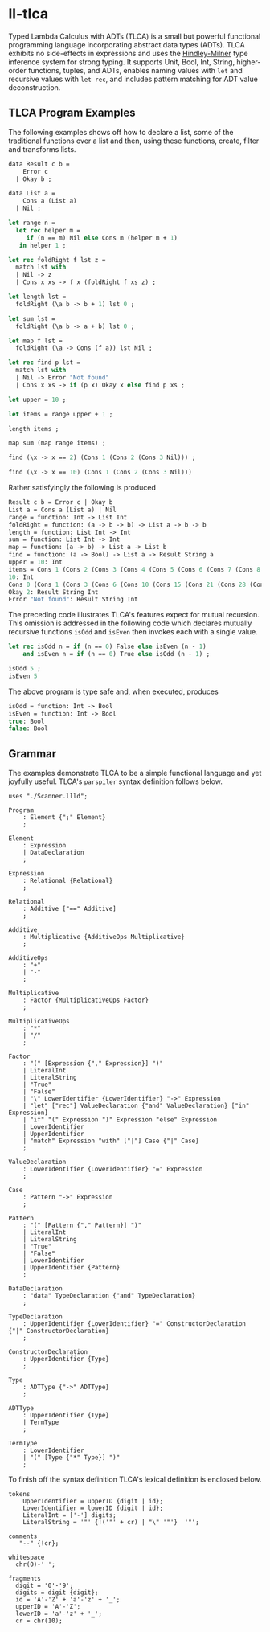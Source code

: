 # ll-tlca

Typed Lambda Calculus with ADTs (TLCA) is a small but powerful functional programming language incorporating abstract data types (ADTs). TLCA exhibits no side-effects in expressions and uses the [Hindley-Milner](https://en.wikipedia.org/wiki/Hindley–Milner_type_system) type inference system for strong typing. It supports Unit, Bool, Int, String, higher-order functions, tuples, and ADTs, enables naming values with `let` and recursive values with `let rec`, and includes pattern matching for ADT value deconstruction.

## TLCA Program Examples

The following examples shows off how to declare a list, some of the traditional functions over a list and then, using these functions, create, filter and transforms lists.

```sml
data Result c b = 
    Error c 
  | Okay b ;

data List a = 
    Cons a (List a) 
  | Nil ;

let range n = 
  let rec helper m =
     if (n == m) Nil else Cons m (helper m + 1)
   in helper 1 ;

let rec foldRight f lst z =
  match lst with
  | Nil -> z
  | Cons x xs -> f x (foldRight f xs z) ;

let length lst =
  foldRight (\a b -> b + 1) lst 0 ;

let sum lst = 
  foldRight (\a b -> a + b) lst 0 ;

let map f lst =
  foldRight (\a -> Cons (f a)) lst Nil ;

let rec find p lst =
  match lst with
  | Nil -> Error "Not found"
  | Cons x xs -> if (p x) Okay x else find p xs ;

let upper = 10 ;

let items = range upper + 1 ;

length items ;

map sum (map range items) ;

find (\x -> x == 2) (Cons 1 (Cons 2 (Cons 3 Nil))) ;

find (\x -> x == 10) (Cons 1 (Cons 2 (Cons 3 Nil)))
```

Rather satisfyingly the following is produced

```sml
Result c b = Error c | Okay b
List a = Cons a (List a) | Nil
range = function: Int -> List Int
foldRight = function: (a -> b -> b) -> List a -> b -> b
length = function: List Int -> Int
sum = function: List Int -> Int
map = function: (a -> b) -> List a -> List b
find = function: (a -> Bool) -> List a -> Result String a
upper = 10: Int
items = Cons 1 (Cons 2 (Cons 3 (Cons 4 (Cons 5 (Cons 6 (Cons 7 (Cons 8 (Cons 9 (Cons 10 Nil))))))))): List Int
10: Int
Cons 0 (Cons 1 (Cons 3 (Cons 6 (Cons 10 (Cons 15 (Cons 21 (Cons 28 (Cons 36 (Cons 45 Nil))))))))): List Int
Okay 2: Result String Int
Error "Not found": Result String Int
```

The preceding code illustrates TLCA's features expect for mutual recursion.  This omission is addressed in the following code which declares mutually recursive functions `isOdd` and `isEven` then invokes each with a single value.

```sml
let rec isOdd n = if (n == 0) False else isEven (n - 1)
    and isEven n = if (n == 0) True else isOdd (n - 1) ;

isOdd 5 ;
isEven 5
```

The above program is type safe and, when executed, produces

```sml
isOdd = function: Int -> Bool
isEven = function: Int -> Bool
true: Bool
false: Bool
```

## Grammar

The examples demonstrate TLCA to be a simple functional language and yet joyfully useful.  TLCA's `parspiler` syntax definition follows below.

```
uses "./Scanner.llld";

Program
    : Element {";" Element}
    ;

Element
    : Expression
    | DataDeclaration
    ;

Expression
    : Relational {Relational}
    ;

Relational
    : Additive ["==" Additive]
    ;

Additive
    : Multiplicative {AdditiveOps Multiplicative}
    ;

AdditiveOps
    : "+"
    | "-"
    ;

Multiplicative
    : Factor {MultiplicativeOps Factor}
    ;

MultiplicativeOps
    : "*"
    | "/"
    ;

Factor
    : "(" [Expression {"," Expression}] ")"
    | LiteralInt
    | LiteralString
    | "True"
    | "False"
    | "\" LowerIdentifier {LowerIdentifier} "->" Expression
    | "let" ["rec"] ValueDeclaration {"and" ValueDeclaration} ["in" Expression]
    | "if" "(" Expression ")" Expression "else" Expression
    | LowerIdentifier
    | UpperIdentifier
    | "match" Expression "with" ["|"] Case {"|" Case}
    ;

ValueDeclaration
    : LowerIdentifier {LowerIdentifier} "=" Expression
    ;

Case
    : Pattern "->" Expression
    ;

Pattern
    : "(" [Pattern {"," Pattern}] ")"
    | LiteralInt
    | LiteralString
    | "True"
    | "False"
    | LowerIdentifier
    | UpperIdentifier {Pattern}
    ;

DataDeclaration
    : "data" TypeDeclaration {"and" TypeDeclaration}
    ;

TypeDeclaration
    : UpperIdentifier {LowerIdentifier} "=" ConstructorDeclaration {"|" ConstructorDeclaration}
    ;

ConstructorDeclaration
    : UpperIdentifier {Type}
    ;

Type
    : ADTType {"->" ADTType}
    ;

ADTType
    : UpperIdentifier {Type}
    | TermType
    ;

TermType
    : LowerIdentifier
    | "(" [Type {"*" Type}] ")"
    ;
```

To finish off the syntax definition TLCA's lexical definition is enclosed below.

```
tokens
    UpperIdentifier = upperID {digit | id};
    LowerIdentifier = lowerID {digit | id};
    LiteralInt = ['-'] digits;
    LiteralString = '"' {!('"' + cr) | "\" '"'}  '"';

comments
   "--" {!cr};

whitespace
  chr(0)-' ';

fragments
  digit = '0'-'9';
  digits = digit {digit};
  id = 'A'-'Z' + 'a'-'z' + '_';
  upperID = 'A'-'Z';
  lowerID = 'a'-'z' + '_';
  cr = chr(10);
```